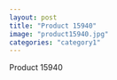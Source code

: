 ```yaml
---
layout: post
title: "Product 15940"
image: "product15940.jpg"
categories: "category1"
---
```

Product 15940

